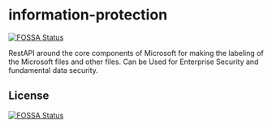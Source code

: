 # information-protection
[![FOSSA Status](https://app.fossa.com/api/projects/git%2Bgithub.com%2FSeptBlast%2Finformation-protection.svg?type=shield)](https://app.fossa.com/projects/git%2Bgithub.com%2FSeptBlast%2Finformation-protection?ref=badge_shield)

RestAPI around the core components of Microsoft for making the labeling of the Microsoft files and other files. Can be Used for Enterprise Security and fundamental data security.


## License
[![FOSSA Status](https://app.fossa.com/api/projects/git%2Bgithub.com%2FSeptBlast%2Finformation-protection.svg?type=large)](https://app.fossa.com/projects/git%2Bgithub.com%2FSeptBlast%2Finformation-protection?ref=badge_large)